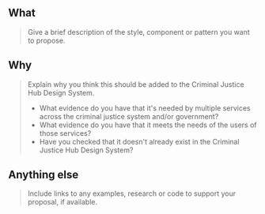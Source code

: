 <!--
If you are suggesting a change to something that already exists in the Criminal Justice Hub Design System, please propose it by commenting on the issue for that style, component or pattern. You can find issues for all published content in the 'Published' column of the Criminal Justice Hub Design System backlog.
If you need help putting your proposal together, you can email the Design System team at design-team@criminaljusticehub.org.uk.
-->

## What
> Give a brief description of the style, component or pattern you want to propose.
## Why
> Explain why you think this should be added to the Criminal Justice Hub Design System.
>
> - What evidence do you have that it's needed by multiple services across the criminal justice system and/or government?
> - What evidence do you have that it meets the needs of the users of those services?
> - Have you checked that it doesn't already exist in the Criminal Justice Hub Design System? 
## Anything else
> Include links to any examples, research or code to support your proposal, if available.

